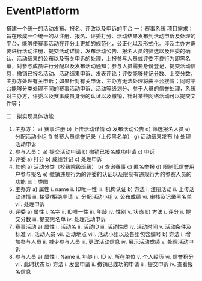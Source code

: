 # EventPlatform
搭建一个统一的活动发布、报名、评改以及申诉的平台
一：赛事系统
	项目需求：旨在形成一个统一的从注册、报名、评委打分、活动结果发布到活动申诉及处理的平台，能够使赛事活动在评分上更加的规范化，公正化以及形式化。涉及主办方需要进行活动注册，提交活动详情，发布活动公告、报名人员的筛选以及评委的确认、活动结果的公布以及有关申诉的处理，上报参与人员或评委不良行为即黑名单，对参与成员进行分配以及发布活动通知；参与人员需要身份登记，提交活动信息，撤销已报名活动、活动结果申诉、发表评论；评委能够登记分数、上交分数，主办方处理有关申诉；如果针对有关申诉，主办方无法处理将由平台接管；同时平台能够分类处理不同的赛事活动申诉、活动等级划分、参于人员的信誉处理，系统对主办方，评委以及赛事成员身份的认证以及撤销，针对某些网络活动可以提交文件等；

二：拟实现具体功能
1.	主办方：
a)	赛事注册
b)	上传活动详情
c)	发布活动公告
d)	筛选报名人员
e)	分配活动小组
f)	参赛人员信誉记录（上传黑名单）
g)	活动结果发布
h)	处理活动申诉
2.	参与人员：
a)	提交活动申请
b)	撤销已报名成功申请
c)	申诉
3.	评委
a)	打分
b)	成绩登记
c)	处理申诉
4.	其他
a)	活动分类（校级院级班级）
b)	查询赛事
c)	匿名举报
d)	限制低信誉用户参与报名
e)	撤销违规行为的评委的认证以及限制有违规行为的参赛人员的功能
三：类图
1.	主办方
a)	属性
i.	name
ii.	ID唯一性
iii.	机构认证
b)	方法
i.	注册活动
ii.	上传活动详情
iii.	接受/拒绝申请
iv.	分配活动小组
v.	公布成绩
vi.	审核及记录黑名单
vii.	处理申诉
2.	评委
a)	属性
i.	名字
ii.	ID唯一性
iii.	年龄
iv.	性别
v.	状态
b)	方法
i.	评分
ii.	提交分数
iii.	提交黑名单
iv.	处理活动申诉
3.	赛事活动
a)	属性
i.	活动名
ii.	活动ID
iii.	活动性质
iv.	活动时间
v.	活动条件及标准
vi.	活动人员
vii.	活动地点
viii.	活动小组以及各组包含编号
b)	方法
i.	增加参与人员
ii.	减少参与人员
iii.	更改活动信息
iv.	展示活动成绩
v.	处理活动申诉
4.	参与人员
a)	属性
i.	Name
ii.	年龄
iii.	ID
iv.	所在单位
v.	个人经历
vi.	信誉积分
vii.	此时状态
b)	方法
i.	发出申请
ii.	撤销已成功的申请
iii.	提交申诉
iv.	查看报名信息
